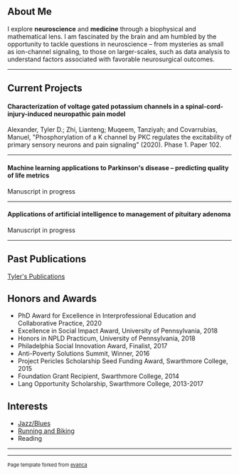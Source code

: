 ## About Me

I explore **neuroscience** and **medicine** through a biophysical and mathematical lens. I am fascinated by the brain and am humbled by the opportunity to tackle questions in neuroscience – from mysteries as small as ion-channel signaling, to those on larger-scales, such as data analysis to understand factors associated with favorable neurosurgical outcomes.

---

## Current Projects

#### Characterization of voltage gated potassium channels in a spinal-cord-injury-induced neuropathic pain model
Alexander, Tyler D.; Zhi, Lianteng; Muqeem, Tanziyah; and Covarrubias, Manuel, "Phosphorylation of a K channel by PKC regulates the excitability of primary sensory neurons and pain signaling" (2020). Phase 1. Paper 102.

---
#### Machine learning applications to Parkinson's disease – predicting quality of life metrics
Manuscript in progress

---
#### Applications of artificial intelligence to management of pituitary adenoma
Manuscript in progress

---

## Past Publications
[Tyler's Publications](https://scholar.google.com/citations?user=kLU6xeAAAAAJ&hl=en&oi=sra)

## Honors and Awards
- PhD Award for Excellence in Interprofessional Education and Collaborative Practice, 2020
- Excellence in Social Impact Award, University of Pennsylvania, 2018
- Honors in NPLD Practicum, University of Pennsylvania, 2018
- Philadelphia Social Innovation Award, Finalist, 2017
- Anti-Poverty Solutions Summit, Winner, 2016
- Project Pericles Scholarship Seed Funding Award, Swarthmore College, 2015
- Foundation Grant Recipient, Swarthmore College, 2014
- Lang Opportunity Scholarship, Swarthmore College, 2013-2017


## Interests

- [Jazz/Blues](https://open.spotify.com/track/0T4KV1pj8as2xvdHZAP5ae?si=XwR9USJ1RX28SqNbbyshgg)
- [Running and Biking](https://www.strava.com/athletes/42440063)
- Reading

---




---
<p style="font-size:11px">Page template forked from <a href="https://github.com/evanca/quick-portfolio">evanca</a></p>
<!-- Remove above link if you don't want to attibute -->

